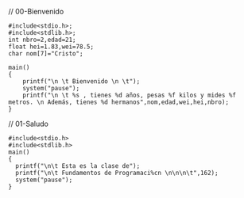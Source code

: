 // 00-Bienvenido

    #include<stdio.h>;
    #include<stdlib.h>;
    int nbro=2,edad=21;
    float hei=1.83,wei=78.5;
    char nom[7]="Cristo";

    main()
    {
        printf("\n \t Bienvenido \n \t");
        system("pause");
        printf("\n \t %s , tienes %d años, pesas %f kilos y mides %f metros. \n Además, tienes %d hermanos",nom,edad,wei,hei,nbro);
    }


// 01-Saludo

    #include<stdio.h>
    #include<stdlib.h>
    main()
    {
      printf("\n\t Esta es la clase de");
      printf("\n\t Fundamentos de Programaci%cn \n\n\n\t",162);
      system("pause");
    }
